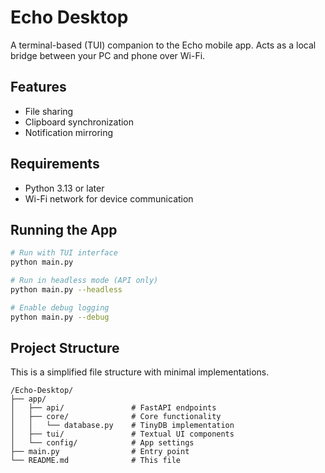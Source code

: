 # Echo Desktop

A terminal-based (TUI) companion to the Echo mobile app. Acts as a local bridge between your PC and phone over Wi-Fi.

## Features

- File sharing
- Clipboard synchronization
- Notification mirroring

## Requirements

- Python 3.13 or later
- Wi-Fi network for device communication

## Running the App

```bash
# Run with TUI interface
python main.py

# Run in headless mode (API only)
python main.py --headless

# Enable debug logging
python main.py --debug
```

## Project Structure

This is a simplified file structure with minimal implementations.

```
/Echo-Desktop/
├── app/
│   ├── api/               # FastAPI endpoints
│   ├── core/              # Core functionality
│   │   └── database.py    # TinyDB implementation
│   ├── tui/               # Textual UI components
│   └── config/            # App settings
├── main.py                # Entry point
└── README.md              # This file
```
